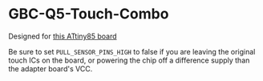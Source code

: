 # GBC-Q5-Touch-Combo

Designed for [this ATtiny85 board](https://github.com/orangeglo/Tiny85_SP_Breakout)

Be sure to set `PULL_SENSOR_PINS_HIGH` to false if you are leaving the original touch ICs on the board, or powering the chip off a difference supply than the adapter board's VCC.